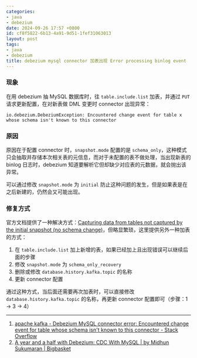 ```yaml
---
categories:
- java
- debezium
date: 2024-09-26 17:57 +0800
id: cf8f5822-6b13-4a91-9d51-1fef31063013
layout: post
tags:
- java
- debezium
title: debezium mysql connector 加表出现 Error processing binlog event
---
```


### 现象

在用 debezium 抽 MySQL 数据库时，往 `table.include.list` 加表，并通过 `PUT` 请求更新配置，在对新表做 DML 变更时 connector 出现异常：

```
io.debezium.DebeziumException: Encountered change event for table x whose schema isn't known to this connector
```



### 原因

原因在于配置 connector 时，`snapshot.mode` 配置的是 `schema_only`，这种模式只会抽取并存储本次相关表的元信息，而对于未配置的表不做处理，当出现新表的 binlog 日志时，debezium 知道要解析它但却缺少对应表的元数据，就会抛出该异常。

可以通过修改 `snapshot.mode` 为 `initial` 防止这种问题的发生，但是如果表是在之后新建的，仍然会又可能出现。



### 修复方式

官方文档提供了一种解决方式：[Capturing data from tables not captured by the initial snapshot (no schema change)](https://debezium.io/documentation/reference/2.7/connectors/mysql.html#mysql-capturing-data-from-tables-not-captured-by-the-initial-snapshot-no-schema-change)，但略显繁琐，这里提供另外一种加表的方式：

1. 在 `table.include.list` 加上新增的表，如果已经加上且出现错误可以继续后面的步骤
2. 修改 `snapshot.mode` 为 `schema_only_recovery`
3. 删除或修改 `database.history.kafka.topic` 的名称
4. 更新 connector 配置

通过这种方式，当后面还需要再次加表时，可以直接修改 `database.history.kafka.topic` 的名称，再更新 connector 配置即可（步骤：1 -> 3 -> 4）



---

1. [apache kafka - Debezium MySQL connector error: Encountered change event for table whose schema isn't known to this connector - Stack Overflow](https://stackoverflow.com/questions/75518352/debezium-mysql-connector-error-encountered-change-event-for-table-whose-schema)
2. [A year and a half with Debezium: CDC With MySQL \| by Midhun Sukumaran \| Bigbasket](https://tech.bigbasket.com/a-year-and-a-half-with-debezium-f4f323b4909d)